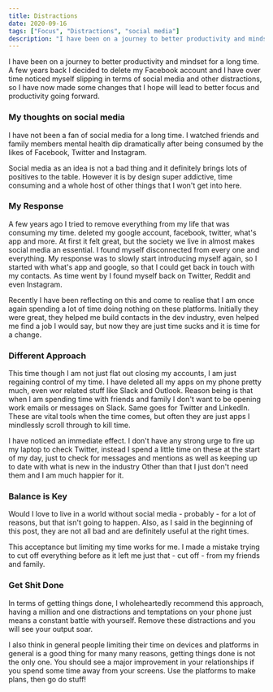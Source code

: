 ```yaml
---
title: Distractions
date: 2020-09-16
tags: ["Focus", "Distractions", "social media"]
description: "I have been on a journey to better productivity and mindset for a long time. A few years back I decided to delete my Facebook account and I have over time noticed myself slipping in terms of social media and other distractions, so I have now made some changes that I hope will lead to better focus and productivity going forward."
---
```


I have been on a journey to better productivity and mindset for a long time. A few years back I decided to delete my Facebook account and I have over time noticed myself slipping in terms of social media and other distractions, so I have now made some changes that I hope will lead to better focus and productivity going forward.

### My thoughts on social media

I have not been a fan of social media for a long time. I watched friends and family members mental health dip dramatically after being consumed by the likes of Facebook, Twitter and Instagram.

Social media as an idea is not a bad thing and it definitely brings lots of positives to the table. However it is by design super addictive, time consuming and a whole host of other things that I won't get into here.

### My Response

A few years ago I tried to remove everything from my life that was consuming my time. deleted my google account, facebook, twitter, what's app and more. At first it felt great, but the society we live in almost makes social media an essential. I found myself disconnected from every one and everything. My response was to slowly start introducing myself again, so I started with what's app and google, so that I could get back in touch with my contacts. As time went by I found myself back on Twitter, Reddit and even Instagram.

Recently I have been reflecting on this and come to realise that I am once again spending a lot of time doing nothing on these platforms. Initially they were great, they helped me build contacts in the dev industry, even helped me find a job I would say, but now they are just time sucks and it is time for a change.

### Different Approach

This time though I am not just flat out closing my accounts, I am just regaining control of my time. I have deleted all my apps on my phone pretty much, even wor related stuff like Slack and Outlook. Reason being is that when I am spending time with friends and family I don't want to be opening work emails or messages on Slack. Same goes for Twitter and LinkedIn. These are vital tools when the time comes, but often they are just apps I mindlessly scroll through to kill time.

I have noticed an immediate effect. I don't have any strong urge to fire up my laptop to check Twitter, instead I spend a little time on these at the start of my day, just to check for messages and mentions as well as keeping up to date with what is new in the industry Other than that I just don't need them and I am much happier for it.

### Balance is Key

Would I love to live in a world without social media - probably - for a lot of reasons, but that isn't going to happen. Also, as I said in the beginning of this post, they are not all bad and are definitely useful at the right times.

This acceptance but limiting my time works for me. I made a mistake trying to cut off everything before as it left me just that - cut off - from my friends and family.

### Get Shit Done

In terms of getting things done, I wholeheartedly recommend this approach, having a million and one distractions and temptations on your phone just means a constant battle with yourself. Remove these distractions and you will see your output soar.

I also think in general people limiting their time on devices and platforms in general is a good thing for many many reasons, getting things done is not the only one. You should see a major improvement in your relationships if you spend some time away from your screens. Use the platforms to make plans, then go do stuff!
